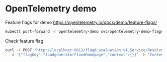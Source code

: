 # OpenTelemetry demo

Feature flags for demo <https://opentelemetry.io/docs/demo/feature-flags/>

```sh
kubectl port-forward -n opentelemetry-demo svc/opentelemetry-demo-flagd 8013:8013
```

Check feature flag

```sh
curl -X POST "http://localhost:8013/flagd.evaluation.v1.Service/ResolveString" \
  -d '{"flagKey":"loadgeneratorFloodHomepage","context":{}}' -H "Content-Type: application/json"
```
